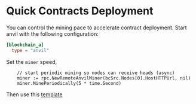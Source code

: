 # Quick Contracts Deployment

You can control the mining pace to accelerate contract deployment. Start anvil with the following configuration:

```toml
[blockchain_a]
  type = "anvil"
```
Set the `miner` speed,
```golang
	// start periodic mining so nodes can receive heads (async)
	miner := rpc.NewRemoteAnvilMiner(bcSrc.Nodes[0].HostHTTPUrl, nil)
	miner.MinePeriodically(5 * time.Second)
```

Then use this [template](https://github.com/smartcontractkit/chainlink-testing-framework/blob/main/framework/examples/myproject/quick_deploy_test.go)
